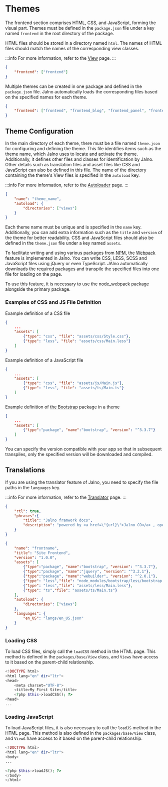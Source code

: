 # Themes
The frontend section comprises HTML, CSS, and JavaScript, forming the visual part. Themes must be defined in the `package.json` file under a key named `frontend` in the root directory of the package.

HTML files should be stored in a directory named `html`. The names of HTML files should match the names of the corresponding view classes.


:::info
For more information, refer to the [View](view.md) page.
:::

```json title="package.json"
{
    "frontend": ["frontend"]
}
```
Multiple themes can be created in one package and defined in the `package.json` file. Jalno automatically loads the corresponding files based on the specified names for each theme.

```json title="package.json"
{
    "frontend": ["frontend", "frontend_blog", "frontend_panel", "frontend_news"],
}
```

## Theme Configuration

In the main directory of each theme, there must be a file named `theme.json` for configuring and defining the theme. This file identifies items such as the theme name, which Jalno uses to locate and activate the theme.  
Additionally, it defines other files and classes for identification by Jalno. Other details such as translation files and asset files like CSS and JavaScript can also be defined in this file.
The name of the directory containing the theme's View files is specified in the `autoload` key.

:::info
For more information, refer to the [Autoloader](autoloader.md) page.
:::

```json title="frontend/theme.json"
{
	"name": "theme_name",
	"autoload": {
        "directories": ["views"]
    }
}
```
Each theme name must be unique and is specified in the `name` key. Additionally, you can add extra information such as the `title` and `version` of the theme for better readability. CSS and JavaScript files should also be defined in the `theme.json` file under a key named `assets`.

To facilitate writing and using various packages from [NPM](https://npmjs.org), the [Webpack](http://webpack.js.org/) feature is implemented in Jalno. You can write CSS, LESS, SCSS and JavaScript files using jQuery or even TypeScript. JAlno automatically downloads the required packages and transpile the specified files into one file for loading on the page.

To use this feature, it is necessary to use the [node_webpack](node_webpack.md) package alongside the primary package.

### Examples of CSS and JS File Definition

Example definition of a CSS file

```json title="frontend/theme.json"
{
    ...
    "assets": [
        {"type": "css", "file": "assets/css/Style.css"},
        {"type": "less", "file": "assets/css/Main.less"}
    ]
}
```

Example definition of a JavaScript file

```json title="frontend/theme.json"
{
    ...
    "assets": [
        {"type": "css", "file": "assets/js/Main.js"},
        {"type": "less", "file": "assets/ts/Main.ts"}
    ]
}
```

Example definition of [the Bootstrap](https://getbootstrap.com) package in a theme

```json
{
    ...
    "assets": [
        {"type":"package", "name":"bootstrap", "version": "^3.3.7"}
    ]
}
```
You can specify the version compatible with your app so that in subsequent transpiles, only the specified version will be downloaded and compiled.

## Translations

If you are using the translator feature of Jalno, you need to specify the file paths in the `languages` key.

:::info
For more information, refer to the [Translator](translator.md) page.
:::

```json title="frontend/langs/en_US.json"
{
    "rtl": true,
    "phrases":{
        "title": "Jalno framwork docs",
        "description": "powered by <a href=\"{url}\">Jalno CO</a> , open license framwork"
    }
}
```
```json title="frontend/theme.json"
{
    "name": "frontname",
    "title": "Site Frontend",
    "version": "1.0.0",
    "assets": [
        {"type":"package", "name":"bootstrap", "version": "^3.3.7"},
        {"type":"package", "name":"jquery", "version": "^3.2.1"},
        {"type":"package", "name":"webuilder", "version": "^2.0.1"},
        {"type": "less","file": "node_modules/bootstrap/less/bootstrap.less"},
        {"type": "less","file": "assets/less/Main.less"},
        {"type": "ts","file": "assets/ts/Main.ts"}
    ],
    "autoload": {
        "directories": ["views"]
    },
    "languages": {
        "en_US": "langs/en_US.json"
    }
}
```

### Loading CSS

To load CSS files, simply call the `loadCSS` method in the HTML page. This method is defined in the `packages/base/View` class, and `View`s have access to it based on the parent-child relationship.

```php title="frontend/html/my-page.php"
<!DOCTYPE html>
<html lang="en" dir="ltr">
<head>
    <meta charset="UTF-8">
    <title>My First Site</title>
    <?php $this->loadCSS(); ?>
<head>
...
```


### Loading JavaScript
To load JavaScript files, it is also necessary to call the `loadJS` method in the HTML page. This method is also defined in the `packages/base/View` class, and `View`s have access to it based on the parent-child relationship.

```php title="frontend/html/my-page.php"
<!DOCTYPE html>
<html lang="en" dir="ltr">
<body>
...

<?php $this->loadJS(); ?>
</body>
</html>
```
